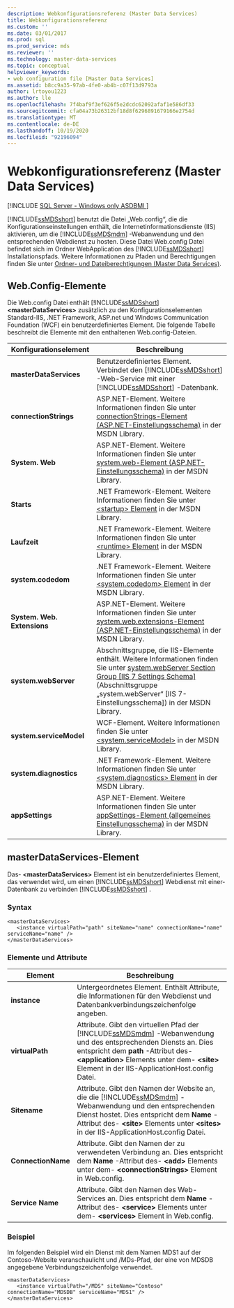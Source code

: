 ```yaml
---
description: Webkonfigurationsreferenz (Master Data Services)
title: Webkonfigurationsreferenz
ms.custom: ''
ms.date: 03/01/2017
ms.prod: sql
ms.prod_service: mds
ms.reviewer: ''
ms.technology: master-data-services
ms.topic: conceptual
helpviewer_keywords:
- web configuration file [Master Data Services]
ms.assetid: b8cc9a35-97ab-4fe0-ab4b-c07f13d9793a
author: lrtoyou1223
ms.author: lle
ms.openlocfilehash: 7f4baf9f3ef626f5e2dcdc62092afaf1e586df33
ms.sourcegitcommit: cfa04a73b26312bf18d8f6296891679166e2754d
ms.translationtype: MT
ms.contentlocale: de-DE
ms.lasthandoff: 10/19/2020
ms.locfileid: "92196094"
---
```

# <a name="web-configuration-reference-master-data-services"></a>Webkonfigurationsreferenz (Master Data Services)

[!INCLUDE [SQL Server - Windows only ASDBMI  ](../includes/applies-to-version/sql-windows-only-asdbmi.md)]

  [!INCLUDE[ssMDSshort](../includes/ssmdsshort-md.md)] benutzt die Datei „Web.config“, die die Konfigurationseinstellungen enthält, die Internetinformationsdienste (IIS) aktivieren, um die [!INCLUDE[ssMDSmdm](../includes/ssmdsmdm-md.md)] -Webanwendung und den entsprechenden Webdienst zu hosten. Diese Datei Web.config Datei befindet sich im Ordner WebApplication des [!INCLUDE[ssMDSshort](../includes/ssmdsshort-md.md)] Installationspfads. Weitere Informationen zu Pfaden und Berechtigungen finden Sie unter [Ordner- und Dateiberechtigungen &#40;Master Data Services&#41;](../master-data-services/folder-and-file-permissions-master-data-services.md).  
  
## <a name="webconfig-elements"></a>Web.Config-Elemente  
 Die Web.config Datei enthält [!INCLUDE[ssMDSshort](../includes/ssmdsshort-md.md)] **\<masterDataServices>** zusätzlich zu den Konfigurationselementen Standard-IIS, .NET Framework, ASP.net und Windows Communication Foundation (WCF) ein benutzerdefiniertes Element. Die folgende Tabelle beschreibt die Elemente mit den enthaltenen Web.config-Dateien.  
  
|Konfigurationselement|Beschreibung|  
|---------------------------|-----------------|  
|**masterDataServices**|Benutzerdefiniertes Element. Verbindet den [!INCLUDE[ssMDSshort](../includes/ssmdsshort-md.md)] -Web-Service mit einer [!INCLUDE[ssMDSshort](../includes/ssmdsshort-md.md)] -Datenbank.|  
|**connectionStrings**|ASP.NET-Element. Weitere Informationen finden Sie unter [connectionStrings-Element (ASP.NET-Einstellungsschema)](/previous-versions/dotnet/netframework-4.0/bf7sd233(v=vs.100)) in der MSDN Library.|  
|**System. Web**|ASP.NET-Element. Weitere Informationen finden Sie unter [system.web-Element (ASP.NET-Einstellungsschema)](/previous-versions/dotnet/netframework-4.0/dayb112d(v=vs.100)) in der MSDN Library.|  
|**Starts**|.NET Framework-Element. Weitere Informationen finden Sie unter [ \<startup> Element](/dotnet/framework/configure-apps/file-schema/startup/startup-element) in der MSDN Library.|  
|**Laufzeit**|.NET Framework-Element. Weitere Informationen finden Sie unter [ \<runtime> Element](/dotnet/framework/configure-apps/file-schema/runtime/runtime-element) in der MSDN Library.|  
|**system.codedom**|.NET Framework-Element. Weitere Informationen finden Sie unter [ \<system.codedom> Element](/dotnet/framework/configure-apps/file-schema/compiler/system-codedom-element) in der MSDN Library.|  
|**System. Web. Extensions**|ASP.NET-Element. Weitere Informationen finden Sie unter [system.web.extensions-Element (ASP.NET-Einstellungsschema)](/previous-versions/dotnet/netframework-4.0/bb546044(v=vs.100)) in der MSDN Library.|  
|**system.webServer**|Abschnittsgruppe, die IIS-Elemente enthält. Weitere Informationen finden Sie unter [system.webServer Section Group \[IIS 7 Settings Schema\]](/previous-versions/iis/settings-schema/ms689429(v=vs.90)) (Abschnittsgruppe „system.webServer“ [IIS 7-Einstellungsschema]) in der MSDN Library.|  
|**system.serviceModel**|WCF-Element. Weitere Informationen finden Sie unter [\<system.serviceModel>](/dotnet/framework/configure-apps/file-schema/wcf/system-servicemodel) in der MSDN Library.|  
|**system.diagnostics**|.NET Framework-Element. Weitere Informationen finden Sie unter [ \<system.diagnostics> Element](/dotnet/framework/configure-apps/file-schema/trace-debug/system-diagnostics-element) in der MSDN Library.|  
|**appSettings**|ASP.NET-Element. Weitere Informationen finden Sie unter [appSettings-Element (allgemeines Einstellungsschema)](/previous-versions/dotnet/netframework-4.0/ms228154(v=vs.100)) in der MSDN Library.|  
  
## <a name="masterdataservices-element"></a>masterDataServices-Element  
 Das- **\<masterDataServices>** Element ist ein benutzerdefiniertes Element, das verwendet wird, um einen [!INCLUDE[ssMDSshort](../includes/ssmdsshort-md.md)] Webdienst mit einer-Datenbank zu verbinden [!INCLUDE[ssMDSshort](../includes/ssmdsshort-md.md)] .  
  
### <a name="syntax"></a>Syntax  
  
```  
<masterDataServices>  
   <instance virtualPath="path" siteName="name" connectionName="name" serviceName="name" />  
</masterDataServices>  
```  
  
### <a name="elements-and-attributes"></a>Elemente und Attribute  
  
|Element|Beschreibung|  
|----------|-----------------|  
|**instance**|Untergeordnetes Element. Enthält Attribute, die Informationen für den Webdienst und Datenbankverbindungszeichenfolge angeben.|  
|**virtualPath**|Attribute. Gibt den virtuellen Pfad der [!INCLUDE[ssMDSmdm](../includes/ssmdsmdm-md.md)] -Webanwendung und des entsprechenden Diensts an. Dies entspricht dem **path** -Attribut des- **\<application>** Elements unter dem- **\<site>** Element in der IIS-ApplicationHost.config Datei.|  
|**Sitename**|Attribute. Gibt den Namen der Website an, die die [!INCLUDE[ssMDSmdm](../includes/ssmdsmdm-md.md)] -Webanwendung und den entsprechenden Dienst hostet. Dies entspricht dem **Name** -Attribut des- **\<site>** Elements unter **\<sites>** in der IIS-ApplicationHost.config Datei.|  
|**ConnectionName**|Attribute. Gibt den Namen der zu verwendeten Verbindung an. Dies entspricht dem **Name** -Attribut des- **\<add>** Elements unter dem- **\<connectionStrings>** Element in Web.config.|  
|**Service Name**|Attribute. Gibt den Namen des Web-Services an. Dies entspricht dem **Name** -Attribut des- **\<service>** Elements unter dem- **\<services>** Element in Web.config.|  
  
### <a name="example"></a>Beispiel  
 Im folgenden Beispiel wird ein Dienst mit dem Namen MDS1 auf der Contoso-Website veranschaulicht und /MDs-Pfad, der eine von MDSDB angegebene Verbindungszeichenfolge verwendet.  
  
```  
<masterDataServices>  
   <instance virtualPath="/MDS" siteName="Contoso" connectionName="MDSDB" serviceName="MDS1" />  
</masterDataServices>  
```  
  
